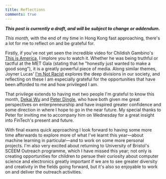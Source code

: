 ```yaml
---
title: Reflections
comments: true
---
```


***This post is currently a draft, and will be subject to change or addendum.***

*This month,* with the end of my time in Hong Kong fast approaching, there's a lot for me to reflect on and be grateful for.

Firstly, if you've not yet seen the incredible video for Childish Gambino's [This is America](https://www.youtube.com/watch?v=VYOjWnS4cMY), I implore you to watch it. Whether he was being truthful or tactful at the MET Gala (stating that he "honestly just wanted to make a good song"), it is a greatly powerful piece of media. Along similar themes, Joyner Lucas' [I'm Not Racist](https://www.youtube.com/watch?v=43gm3CJePn0) explores the deep divisions in our society, and reflecting on these I am especially grateful for the opportunities that have been afforded to me and how privileged I am.

That privilege extends to having met two people I'm grateful to know this month,
[Dekai Wu](http://www.cs.ust.hk/~dekai/) and [Peter Dingle](https://www.linkedin.com/in/petermdingle/), who have both given me great perspectives on enterpreneurship and have inspired greater confidence and some direction in where I hope to go in the near future. My special thanks to Peter for inviting me to accompany him on Wednesday for a great insight into FinTech's present and future.

With final exams quick approaching I look forward to having some more time afterwards to explore more of what I've learnt this year&mdash;about machine learning in particular&mdash;and to work on some more personal projects. I'm also very excited about returning to University of Bristol's SCEEM Outreach programme, which I have missed this year; not only is creating opportunities for children to persue their curiosity about computer science and electronics greatly important if we are to see greater diversity and creativity in the fields going forward, but it's also so enjoyable to work on and deliver the outreach activities.